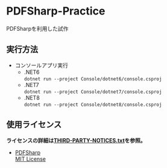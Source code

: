 # PDFSharp-Practice
PDFSharpを利用した試作

## 実行方法
* コンソールアプリ実行
  * .NET6  
    ```dotnet run --project Console/dotnet6/console.csproj```
  * .NET7  
    ```dotnet run --project Console/dotnet7/console.csproj```
  * .NET8  
    ```dotnet run --project Console/dotnet8/console.csproj```

## 使用ライセンス
**ライセンスの詳細は[THIRD-PARTY-NOTICES.txt](THIRD-PARTY-NOTICES.txt)を参照。**
* [PDFSharp](https://www.nuget.org/packages/PDFsharp)  
  [MIT License](https://docs.pdfsharp.net/General/License.html)
